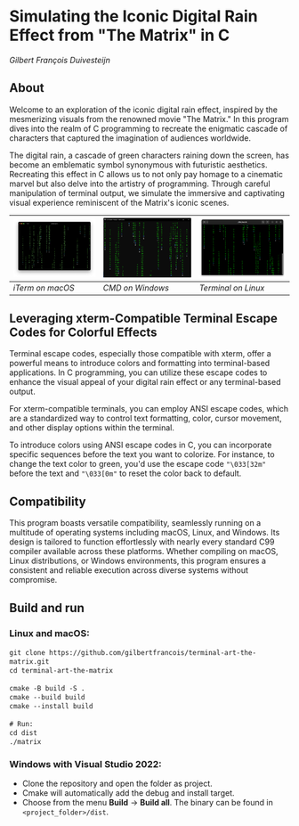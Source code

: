 # Simulating the Iconic Digital Rain Effect from "The Matrix" in C

_Gilbert François Duivesteijn_



## About

Welcome to an exploration of the iconic digital rain effect, inspired by the mesmerizing visuals from the renowned movie "The Matrix." In this program dives into the realm of C programming to recreate the enigmatic cascade of characters that captured the imagination of audiences worldwide.

The digital rain, a cascade of green characters raining down the screen, has become an emblematic symbol synonymous with futuristic aesthetics. Recreating this effect in C allows us to not only pay homage to a cinematic marvel but also delve into the artistry of programming. Through careful manipulation of terminal output, we simulate the immersive and captivating visual experience reminiscent of the Matrix's iconic scenes.

| ![macOS](assets/screenshots/macos.png) | ![Windows](assets/screenshots/windows.png) | ![Linux](assets/screenshots/linux2x.png) |
| -------------------------------------- | ------------------------------------------ | ---------------------------------------- |
| *iTerm on macOS*                       | *CMD on Windows*                           | *Terminal on Linux*                      |



## Leveraging xterm-Compatible Terminal Escape Codes for Colorful Effects

Terminal escape codes, especially those compatible with xterm, offer a powerful means to introduce colors and formatting into terminal-based applications. In C programming, you can utilize these escape codes to enhance the visual appeal of your digital rain effect or any terminal-based output.

For xterm-compatible terminals, you can employ ANSI escape codes, which are a standardized way to control text formatting, color, cursor movement, and other display options within the terminal.

To introduce colors using ANSI escape codes in C, you can incorporate specific sequences before the text you want to colorize. For instance, to change the text color to green, you'd use the escape code `"\033[32m"` before the text and `"\033[0m"` to reset the color back to default.



## Compatibility

This program boasts versatile compatibility, seamlessly running on a multitude of operating systems including macOS, Linux, and Windows. Its design is tailored to function effortlessly with nearly every standard C99 compiler available across these platforms. Whether compiling on macOS, Linux distributions, or Windows environments, this program ensures a consistent and reliable execution across diverse systems without compromise.



## Build and run

### Linux and macOS:

```
git clone https://github.com/gilbertfrancois/terminal-art-the-matrix.git
cd terminal-art-the-matrix

cmake -B build -S .
cmake --build build
cmake --install build

# Run:
cd dist
./matrix
```



### Windows with Visual Studio 2022:

- Clone the repository and open the folder as project.
- Cmake will automatically add the debug and install target.
- Choose from the menu **Build** -> **Build all**. The binary can be found in `<project_folder>/dist`.

